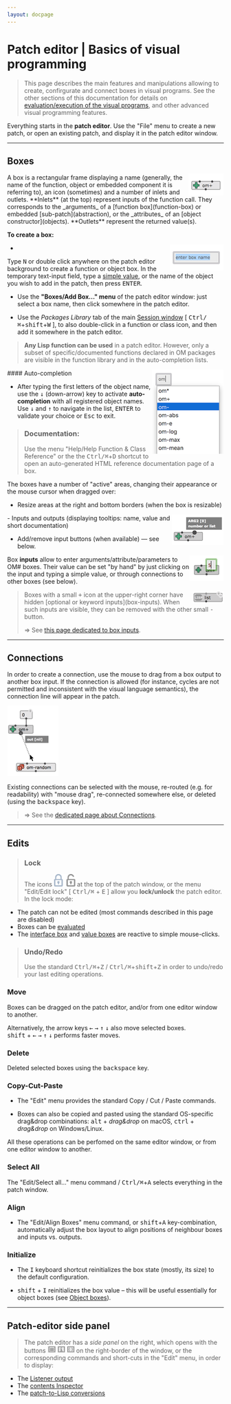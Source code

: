 ```yaml
---
layout: docpage
---
```


# Patch editor \| Basics of visual programming
 
> This page describes the main features and manipulations allowing to create, confirgurate and connect boxes in visual programs. See the other sections of this documentation for details on [evaluation/execution of the visual programs](eval), and other advanced visual programming features. 

Everything starts in the **patch editor**. Use the "File" menu to create a new patch, or open an existing patch, and display it in the patch editor window.


------

## Boxes

<img src="./images/om+.png" align="right">
A box is a rectangular frame displaying a name (generally, the name of the function, object or embedded component it is referring to), an icon (sometimes) and a number of inlets and outlets.
**Inlets** (at the top) represent inputs of the function call. They corresponds to the _arguments_ of a [function box](function-box) or embedded [sub-patch](abstraction), or the _attributes_ of an [object constructor](objects).
**Outlets** represent the returned value(s).


**To create a box:**

- <img src="./images/new-box.png" align="right">
 Type <kbd>N</kbd> or double click anywhere on the patch editor background to create a function or object box. 
In the temporary text-input field, type a [simple value](value-box), or the name of the object you wish to add in the patch, then press <kbd>ENTER</kbd>.


- Use the **"Boxes/Add Box..." menu** of the patch editor window: just select a box name, then click somewhere in the patch editor.

- Use the _Packages Library_ tab of the main [Session window](session) [ <kbd>Ctrl/⌘</kbd>+<kbd>shift</kbd>+<kbd>W</kbd> ], to also double-click in a function or class icon, and then add it somewhere in the patch editor. 


> **Any Lisp function can be used** in a patch editor. 
However, only a subset of specific/documented functions declared in OM packages are visible in the function library and in the auto-completion lists.  


<img src="./images/completion.png" align="right" left-margin="30px">
####	Auto-completion

- After typing the first letters of the object name, use the <kbd>↓</kbd> (down-arrow) key to activate **auto-completion** with all registered object names. Use <kbd>↓</kbd> and <kbd>↑</kbd> to navigate in the list, <kbd>ENTER</kbd> to validate your choice or <kbd>Esc</kbd> to exit.


> ### Documentation: 
> Use the menu "Help/Help Function & Class Reference" or the the <kbd>Ctrl/⌘</kbd>+<kbd>D</kbd> shortcut to open an auto-generated HTML reference documentation page of a box.


The boxes have a number of "active" areas, changing their appearance or the mouse cursor when dragged over:

- Resize areas at the right and bottom borders (when the box is resizable)

<img src="./images/om+-hint.png" align="right"> 
- Inputs and outputs (displaying tooltips: name, value and short documentation) 

- Add/remove input buttons (when available) — see below.

> <img src="./images/input-set-value.png" align="right"> 
Box **inputs** allow to enter arguments/attribute/parameters to OM# boxes. 
Their value can be set "by hand" by just clicking on the input and typing a simple value, or through connections to other boxes (see below).
>
> <img src="./images/list-box-optional.png" align="right"> 
> Boxes with a small <kbd>+</kbd> icon at the upper-right corner have hidden [optional or keyword inputs](box-inputs). When such inputs are visible, they can be removed with the other small <kbd>-</kbd> button.
>
> => See [this page dedicated to box inputs](box-inputs).

------

## Connections

In order to create a connection, use the mouse to drag from a box output to another box input.
If the connection is allowed (for instance, cycles are not permitted and inconsistent with the visual language semantics), the connection line will appear in the patch.

<img src="./images/connection.png"> 

Existing connections can be selected with the mouse, re-routed (e.g. for readability) with "mouse drag", re-connected somewhere else, or deleted (using the <kbd>backspace</kbd> key).

> => See the [dedicated page about Connections](connections). 


------

## Edits

> ### Lock 
> The icons  <img src="./images/lock-icon.png" width="50px"> at the top of the patch window, or the menu "Edit/Edit lock" [ <kbd>Ctrl/⌘</kbd> + <kbd>E</kbd> ] allow you **lock/unlock** the patch editor.
In the lock mode:
- The patch can not be edited (most commands described in this page are disabled)
- Boxes can be [evaluated](eval)
- The [interface box](interface-boxes) and [value boxes](value-box) are reactive to simple mouse-clicks.


> ### Undo/Redo
>
> Use the standard <kbd>Ctrl/⌘</kbd>+<kbd>Z</kbd> / <kbd>Ctrl/⌘</kbd>+<kbd>shift</kbd>+<kbd>Z</kbd> in order to undo/redo your last editing operations.


### Move

Boxes can be dragged on the patch editor, and/or from one editor window to another.

Alternatively, the arrow keys <kbd>←</kbd> <kbd>→</kbd> <kbd>↑</kbd> <kbd>↓</kbd> also move selected boxes.     
<kbd>shift</kbd> + <kbd>←</kbd> <kbd>→</kbd> <kbd>↑</kbd> <kbd>↓</kbd> performs faster moves.

### Delete

Deleted selected boxes using the <kbd>backspace</kbd> key.


### Copy-Cut-Paste

- The "Edit" menu provides the standard Copy / Cut / Paste commands.

- Boxes can also be copied and pasted using the standard OS-specific drag&drop combinations: <kbd>alt</kbd> + _drag&drop_ on macOS, <kbd>ctrl</kbd> + _drag&drop_ on Windows/Linux.

All these operations can be perfomed on the same editor window, or from one editor window to another.

### Select All

The "Edit/Select all..." menu command / <kbd>Ctrl/⌘</kbd>+<kbd>A</kbd> selects everything in the patch window.

### Align

- The "Edit/Align Boxes" menu command, or <kbd>shift</kbd>+<kbd>A</kbd> key-combination,  automatically adjust the box layout to align positions of neighbour boxes and inputs vs. outputs. 

### Initialize

- The <kbd>I</kbd> keyboard shortcut reinitializes the box state (mostly, its size) to the default configuration.

- <kbd>shift</kbd> + <kbd>I</kbd> reinitializes the box value – this will be useful essentially for object boxes (see [Object boxes](objects)).


------

## Patch-editor side panel

> The patch editor has a _side panel_ on the right, which opens with the buttons <img src="./images/patch-button-listener.png" class="embedded"> <img src="./images/patch-button-i.png" class="embedded"> <img src="./images/patch-button-lisp.png" class="embedded"> on the right-border of the window, or the corresponding commands and short-cuts in the "Edit" menu, in order to display:

- The [Listener output](listener)
- The [contents Inspector](inspector)
- The [patch-to-Lisp conversions](lisp)  






